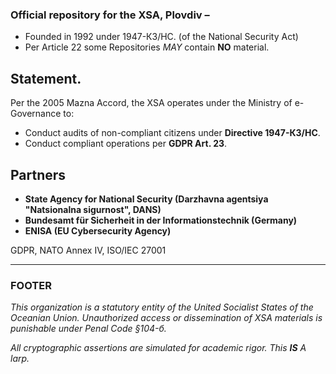 ### Official repository for the XSA, Plovdiv – 

- Founded in 1992 under 1947-КЗ/НС. (of the National Security Act)
- Per Article 22 some Repositories *MAY* contain **NO** material.

## Statement.
Per the 2005 Mazna Accord, the XSA operates under the Ministry of e-Governance to:  
- Conduct audits of non-compliant citizens under **Directive 1947-КЗ/НС**.
- Conduct compliant operations per **GDPR Art. 23**.

## Partners
- **State Agency for National Security (Darzhavna agentsiya "Natsionalna sigurnost", DANS)**
- **Bundesamt für Sicherheit in der Informationstechnik (Germany)**  
- **ENISA (EU Cybersecurity Agency)**  

GDPR, NATO Annex IV, ISO/IEC 27001

---

### **FOOTER**  
*This organization is a statutory entity of the United Socialist States of the Oceanian Union. Unauthorized access or dissemination of XSA materials is punishable under Penal Code §104-б.*

*All cryptographic assertions are simulated for academic rigor. This **IS** A larp.*  
